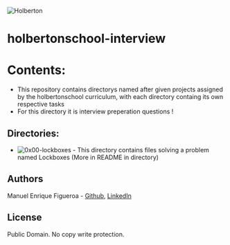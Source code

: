 ![Holberton](https://www.trinityventures.com/uploads/images/portfolio/_270xAUTO_crop_center-center/Holberton-3.png)
# holbertonschool-interview

# Contents:
* This repository contains directorys named after given projects assigned by the holbertonschool curriculum, with each directory containg its own respective tasks
* For this directory it is interview preperation questions !

## Directories:
* ![0x00-lockboxes](https://github.com/FicusCarica308/holbertonschool-interview/tree/main/0x00-lockboxes) - This directory contains files solving a problem named Lockboxes (More in README in directory)

## Authors
Manuel Enrique Figueroa - [Github](https://github.com/FicusCarica308), [LinkedIn](https://www.linkedin.com/in/manuel-figueroa-292216215)

## License
Public Domain. No copy write protection.

